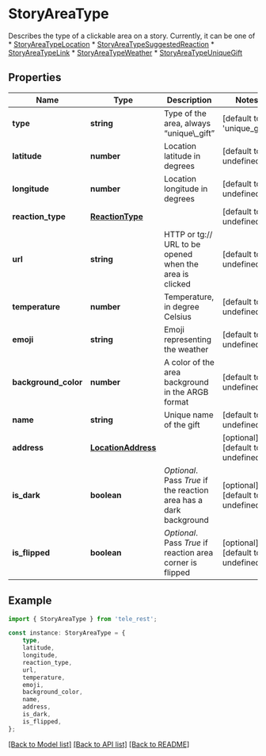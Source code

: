 # StoryAreaType

Describes the type of a clickable area on a story. Currently, it can be one of  * [StoryAreaTypeLocation](https://core.telegram.org/bots/api/#storyareatypelocation) * [StoryAreaTypeSuggestedReaction](https://core.telegram.org/bots/api/#storyareatypesuggestedreaction) * [StoryAreaTypeLink](https://core.telegram.org/bots/api/#storyareatypelink) * [StoryAreaTypeWeather](https://core.telegram.org/bots/api/#storyareatypeweather) * [StoryAreaTypeUniqueGift](https://core.telegram.org/bots/api/#storyareatypeuniquegift)

## Properties

Name | Type | Description | Notes
------------ | ------------- | ------------- | -------------
**type** | **string** | Type of the area, always “unique\\_gift” | [default to 'unique_gift']
**latitude** | **number** | Location latitude in degrees | [default to undefined]
**longitude** | **number** | Location longitude in degrees | [default to undefined]
**reaction_type** | [**ReactionType**](ReactionType.md) |  | [default to undefined]
**url** | **string** | HTTP or tg:// URL to be opened when the area is clicked | [default to undefined]
**temperature** | **number** | Temperature, in degree Celsius | [default to undefined]
**emoji** | **string** | Emoji representing the weather | [default to undefined]
**background_color** | **number** | A color of the area background in the ARGB format | [default to undefined]
**name** | **string** | Unique name of the gift | [default to undefined]
**address** | [**LocationAddress**](LocationAddress.md) |  | [optional] [default to undefined]
**is_dark** | **boolean** | *Optional*. Pass *True* if the reaction area has a dark background | [optional] [default to undefined]
**is_flipped** | **boolean** | *Optional*. Pass *True* if reaction area corner is flipped | [optional] [default to undefined]

## Example

```typescript
import { StoryAreaType } from 'tele_rest';

const instance: StoryAreaType = {
    type,
    latitude,
    longitude,
    reaction_type,
    url,
    temperature,
    emoji,
    background_color,
    name,
    address,
    is_dark,
    is_flipped,
};
```

[[Back to Model list]](../README.md#documentation-for-models) [[Back to API list]](../README.md#documentation-for-api-endpoints) [[Back to README]](../README.md)
